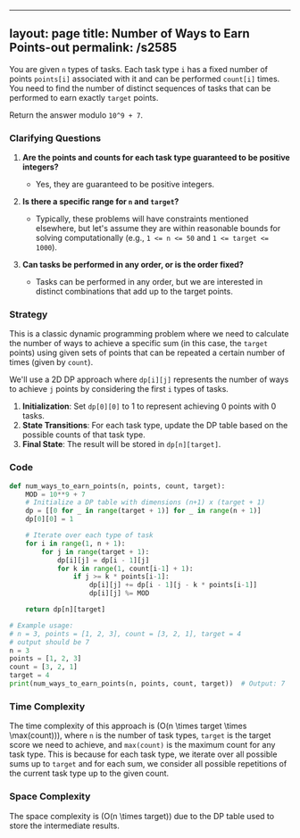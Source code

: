 
---
layout: page
title:  Number of Ways to Earn Points-out
permalink: /s2585
---

You are given `n` types of tasks. Each task type `i` has a fixed number of points `points[i]` associated with it and can be performed `count[i]` times. You need to find the number of distinct sequences of tasks that can be performed to earn exactly `target` points.

Return the answer modulo `10^9 + 7`.

### Clarifying Questions

1. **Are the points and counts for each task type guaranteed to be positive integers?**
   - Yes, they are guaranteed to be positive integers.
   
2. **Is there a specific range for `n` and `target`?**
   - Typically, these problems will have constraints mentioned elsewhere, but let's assume they are within reasonable bounds for solving computationally (e.g., `1 <= n <= 50` and `1 <= target <= 1000`).

3. **Can tasks be performed in any order, or is the order fixed?**
   - Tasks can be performed in any order, but we are interested in distinct combinations that add up to the target points.

### Strategy

This is a classic dynamic programming problem where we need to calculate the number of ways to achieve a specific sum (in this case, the `target` points) using given sets of points that can be repeated a certain number of times (given by `count`).

We'll use a 2D DP approach where `dp[i][j]` represents the number of ways to achieve `j` points by considering the first `i` types of tasks. 

1. **Initialization**: Set `dp[0][0]` to 1 to represent achieving 0 points with 0 tasks.
2. **State Transitions**: For each task type, update the DP table based on the possible counts of that task type.
3. **Final State**: The result will be stored in `dp[n][target]`.

### Code

```python
def num_ways_to_earn_points(n, points, count, target):
    MOD = 10**9 + 7
    # Initialize a DP table with dimensions (n+1) x (target + 1)
    dp = [[0 for _ in range(target + 1)] for _ in range(n + 1)]
    dp[0][0] = 1

    # Iterate over each type of task
    for i in range(1, n + 1):
        for j in range(target + 1):
            dp[i][j] = dp[i - 1][j]
            for k in range(1, count[i-1] + 1):
                if j >= k * points[i-1]:
                    dp[i][j] += dp[i - 1][j - k * points[i-1]]
                    dp[i][j] %= MOD

    return dp[n][target]

# Example usage:
# n = 3, points = [1, 2, 3], count = [3, 2, 1], target = 4
# output should be 7
n = 3
points = [1, 2, 3]
count = [3, 2, 1]
target = 4
print(num_ways_to_earn_points(n, points, count, target))  # Output: 7
```

### Time Complexity

The time complexity of this approach is \(O(n \times target \times \max(count))\), where `n` is the number of task types, `target` is the target score we need to achieve, and `max(count)` is the maximum count for any task type. This is because for each task type, we iterate over all possible sums up to `target` and for each sum, we consider all possible repetitions of the current task type up to the given count.

### Space Complexity

The space complexity is \(O(n \times target)\) due to the DP table used to store the intermediate results.